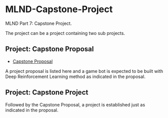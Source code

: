 # MLND-Capstone-Project
MLND Part 7: Capstone Project.

The project can be a project containing two sub projects.

## Project: Capstone Proposal

- [Capstone Proposal](./proposal/proposal.pdf)

A project proposal is listed here and a game bot is expected to be built with Deep Reinforcement Learning method as indicated in the proposal.

## Project: Capstone Project

Followed by the Capstone Proposal, a project is established just as indicated in the proposal.



